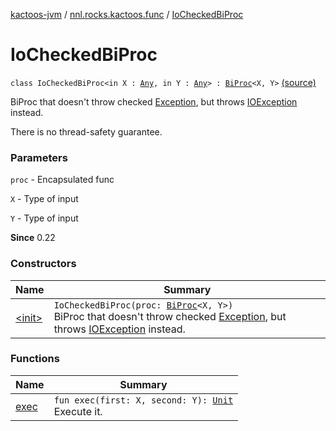 [kactoos-jvm](../../index.md) / [nnl.rocks.kactoos.func](../index.md) / [IoCheckedBiProc](.)

# IoCheckedBiProc

`class IoCheckedBiProc<in X : `[`Any`](https://kotlinlang.org/api/latest/jvm/stdlib/kotlin/-any/index.html)`, in Y : `[`Any`](https://kotlinlang.org/api/latest/jvm/stdlib/kotlin/-any/index.html)`> : `[`BiProc`](../../nnl.rocks.kactoos/-bi-proc/index.md)`<X, Y>` [(source)](https://github.com/neonailol/kactoos/blob/master/kactoos-jvm/src/main/kotlin/nnl/rocks/kactoos/func/IoCheckedBiProc.kt#L18)

BiProc that doesn't throw checked [Exception](https://kotlinlang.org/api/latest/jvm/stdlib/kotlin/-exception/index.html), but throws [IOException](#) instead.

There is no thread-safety guarantee.

### Parameters

`proc` - Encapsulated func

`X` - Type of input

`Y` - Type of input

**Since**
0.22

### Constructors

| Name | Summary |
|---|---|
| [&lt;init&gt;](-init-.md) | `IoCheckedBiProc(proc: `[`BiProc`](../../nnl.rocks.kactoos/-bi-proc/index.md)`<X, Y>)`<br>BiProc that doesn't throw checked [Exception](https://kotlinlang.org/api/latest/jvm/stdlib/kotlin/-exception/index.html), but throws [IOException](#) instead. |

### Functions

| Name | Summary |
|---|---|
| [exec](exec.md) | `fun exec(first: X, second: Y): `[`Unit`](https://kotlinlang.org/api/latest/jvm/stdlib/kotlin/-unit/index.html)<br>Execute it. |
